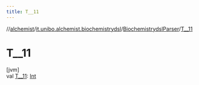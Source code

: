 ```yaml
---
title: T__11
---
```

//[alchemist](../../../index.html)/[it.unibo.alchemist.biochemistrydsl](../index.html)/[BiochemistrydslParser](index.html)/[T__11](-t__11.html)



# T__11



[jvm]\
val [T__11](-t__11.html): [Int](https://kotlinlang.org/api/latest/jvm/stdlib/kotlin/-int/index.html)




